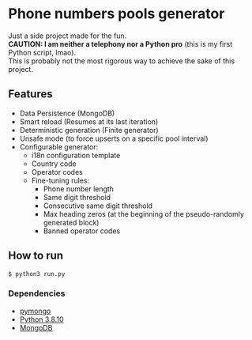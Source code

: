 # Phone numbers pools generator

Just a side project made for the fun.  
**CAUTION: I am neither a telephony nor a Python pro** (this is my first Python script, lmao).  
This is probably not the most rigorous way to achieve the sake of this project.

## Features

- Data Persistence (MongoDB)
- Smart reload (Resumes at its last iteration)
- Deterministic generation (Finite generator)
- Unsafe mode (to force upserts on a specific pool interval)
- Configurable generator:
    - i18n configuration template
    - Country code
    - Operator codes
    - Fine-tuning rules:
        - Phone number length
        - Same digit threshold
        - Consecutive same digit threshold
        - Max heading zeros (at the beginning of the pseudo-randomly generated block)
        - Banned operator codes

## How to run

`$ python3 run.py`

### Dependencies

- [pymongo](https://pypi.org/project/pymongo/)
- [Python 3.8.10](www.python.org/)
- [MongoDB](https://www.mongodb.com/)
